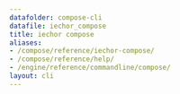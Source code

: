 ```yaml
---
datafolder: compose-cli
datafile: iechor_compose
title: iechor compose
aliases:
- /compose/reference/iechor-compose/
- /compose/reference/help/
- /engine/reference/commandline/compose/
layout: cli
---
```


<!--
Sorry, but the contents of this page are automatically generated from
iEchor's source code. If you want to suggest a change to the text that appears
here, you'll need to find the string by searching this repo:
https://github.com/iechor/compose
-->
